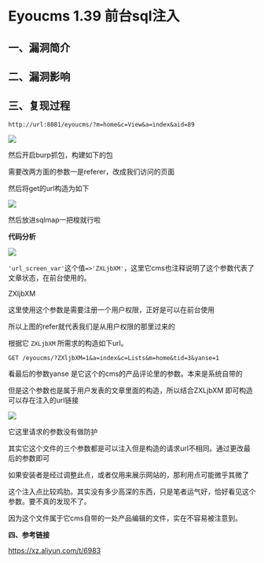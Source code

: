 # Eyoucms 1.39 前台sql注入

## 一、漏洞简介

## 二、漏洞影响

## 三、复现过程


```
http://url:8081/eyoucms/?m=home&c=View&a=index&aid=89
```

![](images/15890223493824.png)


然后开启burp抓包，构建如下的包

需要改两方面的参数一是referer，改成我们访问的页面

然后将get的url构造为如下

![](images/15890223565554.png)


然后放进sqlmap一把梭就行啦

**代码分析**

![](images/15890223656163.png)


`'url_screen_var'`这个值`=>'ZXLjbXM'`，这里它cms也注释说明了这个参数代表了文章状态，在前台使用的。

ZXljbXM

这里使用这个参数是需要注册一个用户权限，正好是可以在前台使用

所以上图的refer就代表我们是从用户权限的那里过来的

根据它 `ZXLjbXM` 所需求的构造如下url。


```
GET /eyoucms/?ZXljbXM=1&a=index&c=Lists&m=home&tid=3&yanse=1
```

看最后的参数yanse 是它这个的cms的产品评论里的参数。本来是系统自带的

但是这个参数也是属于用户发表的文章里面的构造，所以结合ZXLjbXM 即可构造可以存在注入的url链接

![](images/15890223990522.png)


它这里请求的参数没有做防护

其实它这个文件的三个参数都是可以注入但是构造的请求url不相同。通过更改最后的参数即可

如果安装者是经过调整此点，或者仅用来展示网站的，那利用点可能微乎其微了

这个注入点比较鸡肋。其实没有多少高深的东西，只是笔者运气好，恰好看见这个参数。要不真的发现不了。

因为这个文件属于它cms自带的一处产品编辑的文件，实在不容易被注意到。

**四、参考链接**

https://xz.aliyun.com/t/6983
